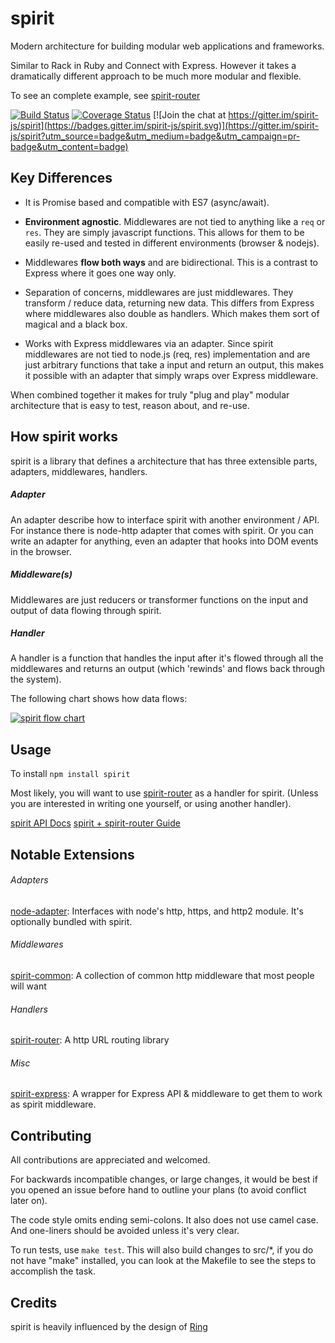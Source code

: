 # spirit
Modern architecture for building modular web applications and frameworks.

Similar to Rack in Ruby and Connect with Express. However it takes a dramatically different approach to be much more modular and flexible.

To see an complete example, see [spirit-router](https://github.com/spirit-js/spirit-router/)

[![Build Status](https://travis-ci.org/spirit-js/spirit.svg?branch=master)](https://travis-ci.org/spirit-js/spirit)
[![Coverage Status](https://coveralls.io/repos/github/spirit-js/spirit/badge.svg?branch=master)](https://coveralls.io/github/spirit-js/spirit?branch=master)
[![Join the chat at https://gitter.im/spirit-js/spirit](https://badges.gitter.im/spirit-js/spirit.svg)](https://gitter.im/spirit-js/spirit?utm_source=badge&utm_medium=badge&utm_campaign=pr-badge&utm_content=badge)

## Key Differences
- It is Promise based and compatible with ES7 (async/await).

- __Environment agnostic__. Middlewares are not tied to anything like a `req` or `res`. They are simply javascript functions. This allows for them to be easily re-used and tested in different environments (browser & nodejs).

- Middlewares __flow both ways__ and are bidirectional. This is a contrast to Express where it goes one way only.

- Separation of concerns, middlewares are just middlewares. They transform / reduce data, returning new data. This differs from Express where middlewares also double as handlers. Which makes them sort of magical and a black box.

- Works with Express middlewares via an adapter. Since spirit middlewares are not tied to node.js (req, res) implementation and are just arbitrary functions that take a input and return an output, this makes it possible with an adapter that simply wraps over Express middleware.

When combined together it makes for truly "plug and play" modular architecture that is easy to test, reason about, and re-use.

## How spirit works
spirit is a library that defines a architecture that has three extensible parts, adapters, middlewares, handlers.

##### Adapter
An adapter describe how to interface spirit with another environment / API. For instance there is node-http adapter that comes with spirit. Or you can write an adapter for anything, even an adapter that hooks into DOM events in the browser.

##### Middleware(s)
Middlewares are just reducers or transformer functions on the input and output of data flowing through spirit.

##### Handler
A handler is a function that handles the input after it's flowed through all the middlewares and returns an output (which 'rewinds' and flows back through the system).

The following chart shows how data flows:

[![spirit flow chart](https://raw.githubusercontent.com/spirit-js/spirit/master/docs/flow-chart.png)](https://github.com/spirit-js/spirit)

## Usage
To install `npm install spirit`

Most likely, you will want to use [spirit-router](https://github.com/spirit-js/spirit-router) as a handler for spirit. (Unless you are interested in writing one yourself, or using another handler).

[spirit API Docs](docs/api)
[spirit + spirit-router Guide](https://github.com/spirit-js/spirit-router/tree/master/docs/Guide.md)


## Notable Extensions
###### Adapters
[node-adapter](docs/api/node-adapter.md): Interfaces with node's http, https, and http2 module. It's optionally bundled with spirit.

###### Middlewares
[spirit-common](https://github.com/spirit-js/spirit-common): A collection of common http middleware that most people will want

###### Handlers
[spirit-router](https://github.com/spirit-js/spirit-router):
A http URL routing library

###### Misc
[spirit-express](https://github.com/spirit-js/spirit-express):
A wrapper for Express API & middleware to get them to work as spirit middleware.

## Contributing
All contributions are appreciated and welcomed.

For backwards incompatible changes, or large changes, it would be best if you opened an issue before hand to outline your plans (to avoid conflict later on).

The code style omits ending semi-colons. It also does not use camel case. And one-liners should be avoided unless it's very clear.

To run tests, use `make test`. This will also build changes to src/*, if you do not have "make" installed, you can look at the Makefile to see the steps to accomplish the task.

## Credits
spirit is heavily influenced by the design of [Ring](https://github.com/ring-clojure/ring)
